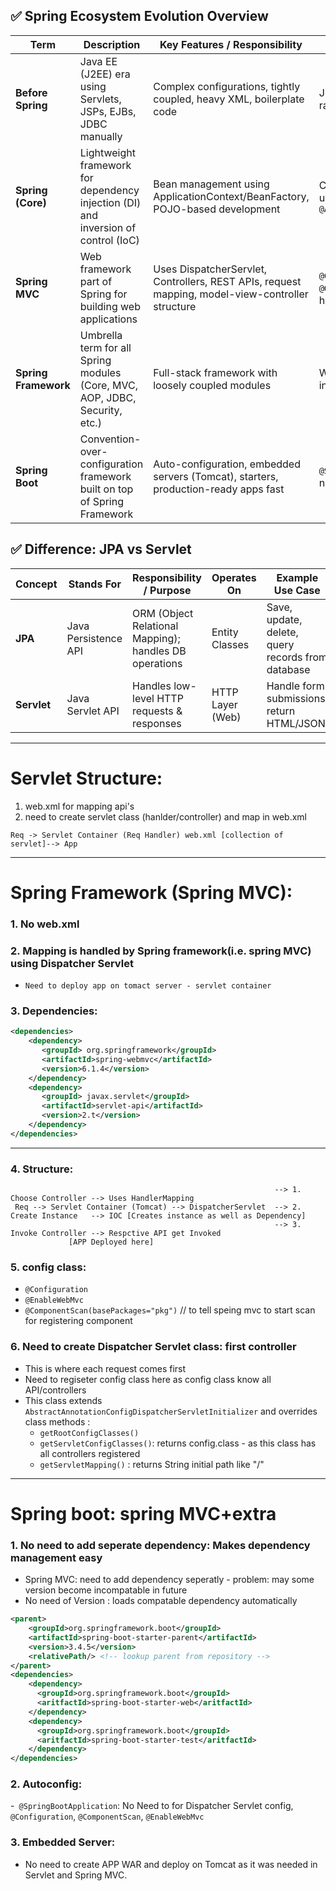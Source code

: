 
## ✅ **Spring Ecosystem Evolution Overview**

| Term             | Description                                                                 | Key Features / Responsibility                                                                                 | Use Case Example                                       |
|------------------|-----------------------------------------------------------------------------|---------------------------------------------------------------------------------------------------------------|--------------------------------------------------------|
| **Before Spring** | Java EE (J2EE) era using Servlets, JSPs, EJBs, JDBC manually                | Complex configurations, tightly coupled, heavy XML, boilerplate code                                          | JDBC connection with raw `DriverManager`              |
| **Spring (Core)**| Lightweight framework for dependency injection (DI) and inversion of control (IoC) | Bean management using ApplicationContext/BeanFactory, POJO-based development                                 | Configuring services using `@Component`, `@Autowired` |
| **Spring MVC**   | Web framework part of Spring for building web applications                   | Uses DispatcherServlet, Controllers, REST APIs, request mapping, model-view-controller structure             | `@Controller`, `@GetMapping`, form handling            |
| **Spring Framework**| Umbrella term for all Spring modules (Core, MVC, AOP, JDBC, Security, etc.) | Full-stack framework with loosely coupled modules                                                             | Web + data + security integration                     |
| **Spring Boot**  | Convention-over-configuration framework built on top of Spring Framework     | Auto-configuration, embedded servers (Tomcat), starters, production-ready apps fast                          | `@SpringBootApplication`, no `web.xml` needed         |

## ✅ **Difference: JPA vs Servlet**

| Concept | Stands For                    | Responsibility / Purpose                             | Operates On        | Example Use Case                                   |
|---------|-------------------------------|-------------------------------------------------------|--------------------|----------------------------------------------------|
| **JPA** | Java Persistence API          | ORM (Object Relational Mapping); handles DB operations | Entity Classes     | Save, update, delete, query records from database  |
| **Servlet** | Java Servlet API             | Handles low-level HTTP requests & responses            | HTTP Layer (Web)   | Handle form submissions, return HTML/JSON          |


-----

# Servlet Structure:
1. web.xml for mapping api's
2. need to create servlet class (hanlder/controller) and map in web.xml
```
Req -> Servlet Container (Req Handler) web.xml [collection of servlet]--> App
```
------
# Spring Framework (Spring MVC):
### 1. No web.xml
### 2. Mapping is handled by Spring framework(i.e. spring MVC) using Dispatcher Servlet
  - `Need to deploy app on tomact server - servlet container`
### 3. Dependencies:
```xml
<dependencies>
    <dependency>
       <groupId> org.springframework</groupId>
       <artifactId>spring-webmvc</artifactId>
       <version>6.1.4</version>
    </dependency>
    <dependency>
       <groupId> javax.servlet</groupId>
       <artifactId>servlet-api</artifactId>
       <version>2.t</version>
    </dependency>
</dependencies>
```
---
### 4. Structure:


```
                                                           --> 1. Choose Controller --> Uses HandlerMapping
 Req --> Servlet Container (Tomcat) --> DispatcherServlet  --> 2. Create Instance   --> IOC [Creates instance as well as Dependency]
                                                           --> 3. Invoke Controller --> Respctive API get Invoked
             [APP Deployed here]
```


### 5. config class:
   - `@Configuration`
   - `@EnableWebMvc`
   - `@ComponentScan(basePackages="pkg")` // to tell speing mvc to start scan for registering component

### 6. Need to create Dispatcher Servlet class: first controller
   - This is where each request comes first
   - Need to regiseter config class here as config class know all API/controllers
   - This class extends `AbstractAnnotationConfigDispatcherServletInitializer` and overrides class methods :
      - `getRootConfigClasses()`
      - `getServletConfigClasses()`: returns config.class - as this class has all controllers registered
      - `getServletMapping()` : returns String initial path like "/"

------



# Spring boot: spring MVC+extra
### 1. No need to add seperate dependency: Makes dependency management easy
   - Spring MVC: need to add dependency seperatly - problem: may some version become incompatable in future
   - No need of Version : loads compatable dependency automatically

```xml
<parent>
	<groupId>org.springframework.boot</groupId>
	<artifactId>spring-boot-starter-parent</artifactId>
	<version>3.4.5</version>
	<relativePath/> <!-- lookup parent from repository -->
</parent>
<dependencies>
    <dependency>
      <groupId>org.springframework.boot</groupId>
      <aritfactId>spring-boot-starter-web</aritfactId>
    </dependency>
    <dependency>
      <groupId>org.springframework.boot</groupId>
      <aritfactId>spring-boot-starter-test</aritfactId>
    </dependency>
</dependencies>
```


### 2. Autoconfig:
 -` @SpringBootApplication`:  No Need to for Dispatcher Servlet config, `@Configuration`, `@ComponentScan`, `@EnableWebMvc`

### 3. Embedded Server:
 - No need to create APP WAR and deploy on Tomcat as it was needed in Servlet and Spring MVC.
